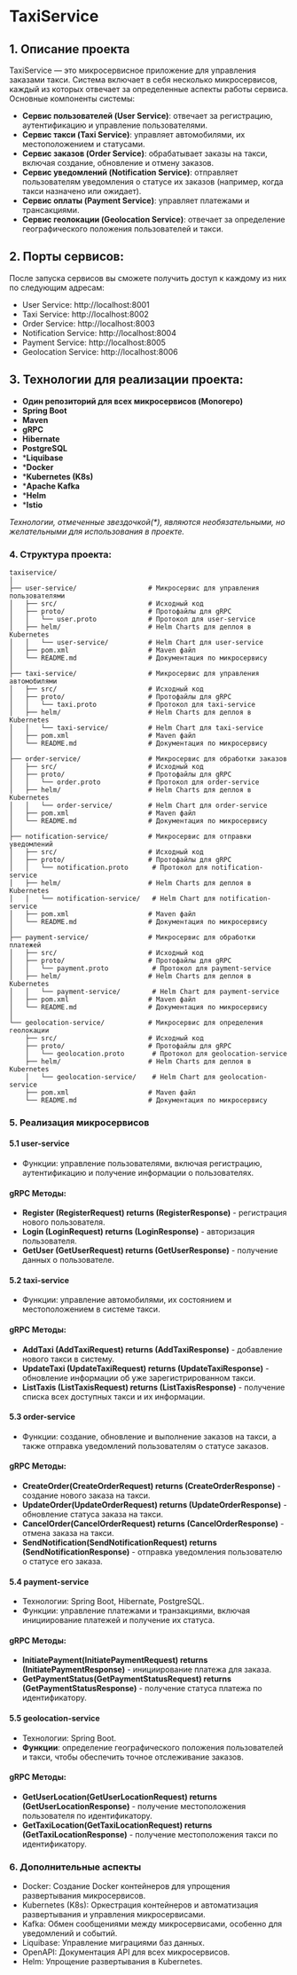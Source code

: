 # TaxiService

## 1. Описание проекта

TaxiService — это микросервисное приложение для управления заказами такси. Система включает в себя несколько микросервисов, каждый из которых отвечает за определенные аспекты работы сервиса. Основные компоненты системы:

- **Сервис пользователей (User Service)**: отвечает за регистрацию, аутентификацию и управление пользователями.
- **Сервис такси (Taxi Service)**: управляет автомобилями, их местоположением и статусами.
- **Сервис заказов (Order Service)**: обрабатывает заказы на такси, включая создание, обновление и отмену заказов.
- **Сервис уведомлений (Notification Service)**: отправляет пользователям уведомления о статусе их заказов (например, когда такси назначено или ожидает).
- **Сервис оплаты (Payment Service)**: управляет платежами и трансакциями.
- **Сервис геолокации (Geolocation Service)**: отвечает за определение географического положения пользователей и такси.
 
## 2. Порты сервисов:

   После запуска сервисов вы сможете получить доступ к каждому из них по следующим адресам:

   - User Service: http://localhost:8001
   - Taxi Service: http://localhost:8002
   - Order Service: http://localhost:8003
   - Notification Service: http://localhost:8004
   - Payment Service: http://localhost:8005
   - Geolocation Service: http://localhost:8006

## 3. Технологии для реализации проекта:

- **Один репозиторий для всех микросервисов (Monorepo)**
- **Spring Boot**
- **Maven**
- **gRPC**
- **Hibernate**
- **PostgreSQL**
- ***Liquibase**
- ***Docker**
- ***Kubernetes (K8s)**
- ***Apache Kafka**
- ***Helm**
- ***Istio**

*Технологии, отмеченные звездочкой(\*), являются необязательными, но желательными для использования в проекте.*

### 4. Структура проекта:
```plaintext
taxiservice/
│
├── user-service/                  # Микросервис для управления пользователями
│   ├── src/                       # Исходный код
│   ├── proto/                     # Протофайлы для gRPC
│   │   └── user.proto             # Протокол для user-service
│   ├── helm/                      # Helm Charts для деплоя в Kubernetes
│   │   └── user-service/          # Helm Chart для user-service
│   ├── pom.xml                    # Maven файл
│   └── README.md                  # Документация по микросервису
│
├── taxi-service/                  # Микросервис для управления автомобилями
│   ├── src/                       # Исходный код
│   ├── proto/                     # Протофайлы для gRPC
│   │   └── taxi.proto             # Протокол для taxi-service
│   ├── helm/                      # Helm Charts для деплоя в Kubernetes
│   │   └── taxi-service/          # Helm Chart для taxi-service
│   ├── pom.xml                    # Maven файл
│   └── README.md                  # Документация по микросервису
│
├── order-service/                 # Микросервис для обработки заказов
│   ├── src/                       # Исходный код
│   ├── proto/                     # Протофайлы для gRPC
│   │   └── order.proto            # Протокол для order-service
│   ├── helm/                      # Helm Charts для деплоя в Kubernetes
│   │   └── order-service/         # Helm Chart для order-service
│   ├── pom.xml                    # Maven файл
│   └── README.md                  # Документация по микросервису
│
├── notification-service/          # Микросервис для отправки уведомлений
│   ├── src/                       # Исходный код
│   ├── proto/                     # Протофайлы для gRPC
│   │   └── notification.proto      # Протокол для notification-service
│   ├── helm/                      # Helm Charts для деплоя в Kubernetes
│   │   └── notification-service/   # Helm Chart для notification-service
│   ├── pom.xml                    # Maven файл
│   └── README.md                  # Документация по микросервису
│
├── payment-service/               # Микросервис для обработки платежей
│   ├── src/                       # Исходный код
│   ├── proto/                     # Протофайлы для gRPC
│   │   └── payment.proto           # Протокол для payment-service
│   ├── helm/                      # Helm Charts для деплоя в Kubernetes
│   │   └── payment-service/        # Helm Chart для payment-service
│   ├── pom.xml                    # Maven файл
│   └── README.md                  # Документация по микросервису
│
└── geolocation-service/           # Микросервис для определения геолокации
    ├── src/                       # Исходный код
    ├── proto/                     # Протофайлы для gRPC
    │   └── geolocation.proto       # Протокол для geolocation-service
    ├── helm/                      # Helm Charts для деплоя в Kubernetes
    │   └── geolocation-service/    # Helm Chart для geolocation-service
    ├── pom.xml                    # Maven файл
    └── README.md                  # Документация по микросервису
```
### 5. Реализация микросервисов

#### 5.1 user-service
- Функции: управление пользователями, включая регистрацию, аутентификацию и получение информации о пользователях.

#### gRPC Методы:
- **Register (RegisterRequest) returns (RegisterResponse)** - регистрация нового пользователя.
- **Login (LoginRequest) returns (LoginResponse)** - авторизация пользователя.
- **GetUser (GetUserRequest) returns (GetUserResponse)** - получение данных о пользователе.

#### 5.2 taxi-service
- Функции: управление автомобилями, их состоянием и местоположением в системе такси.

#### gRPC Методы:
- **AddTaxi (AddTaxiRequest) returns (AddTaxiResponse)** - добавление нового такси в систему.
- **UpdateTaxi (UpdateTaxiRequest) returns (UpdateTaxiResponse)** - обновление информации об уже зарегистрированном такси.
- **ListTaxis (ListTaxisRequest) returns (ListTaxisResponse)** - получение списка всех доступных такси и их информации.

#### 5.3 order-service
- Функции: создание, обновление и выполнение заказов на такси, а также отправка уведомлений пользователям о статусе заказов.

#### gRPC Методы:
- **CreateOrder(CreateOrderRequest) returns (CreateOrderResponse)** - создание нового заказа на такси.
- **UpdateOrder(UpdateOrderRequest) returns (UpdateOrderResponse)** - обновление статуса заказа на такси.
- **CancelOrder(CancelOrderRequest) returns (CancelOrderResponse)** - отмена заказа на такси.
- **SendNotification(SendNotificationRequest) returns (SendNotificationResponse)** - отправка уведомления пользователю о статусе его заказа.

#### 5.4 payment-service
- Технологии: Spring Boot, Hibernate, PostgreSQL.
- Функции: управление платежами и транзакциями, включая инициирование платежей и получение их статуса.

#### gRPC Методы:
- **InitiatePayment(InitiatePaymentRequest) returns (InitiatePaymentResponse)** - инициирование платежа для заказа.
- **GetPaymentStatus(GetPaymentStatusRequest) returns (GetPaymentStatusResponse)** - получение статуса платежа по идентификатору.

#### 5.5 geolocation-service
- Технологии: Spring Boot.
- **Функции**: определение географического положения пользователей и такси, чтобы обеспечить точное отслеживание заказов.
  
#### gRPC Методы:
- **GetUserLocation(GetUserLocationRequest) returns (GetUserLocationResponse)** - получение местоположения пользователя по идентификатору.
- **GetTaxiLocation(GetTaxiLocationRequest) returns (GetTaxiLocationResponse)** - получение местоположения такси по идентификатору.

### 6. Дополнительные аспекты

- Docker: Создание Docker контейнеров для упрощения развертывания микросервисов.
- Kubernetes (K8s): Оркестрация контейнеров и автоматизация развертывания и управления микросервисами.
- Kafka: Обмен сообщениями между микросервисами, особенно для уведомлений и событий.
- Liquibase: Управление миграциями баз данных.
- OpenAPI: Документация API для всех микросервисов.
- Helm: Упрощение развертывания в Kubernetes.

